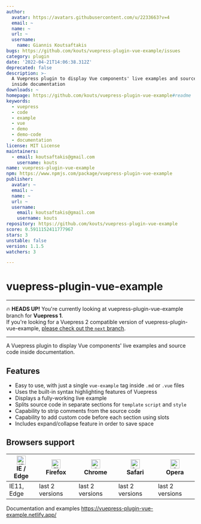 ```yaml
---
author:
  avatar: https://avatars.githubusercontent.com/u/2233663?v=4
  email: ~
  name: ~
  url: ~
  username:
    name: Giannis Koutsaftakis
bugs: https://github.com/kouts/vuepress-plugin-vue-example/issues
category: plugin
date: '2022-04-21T14:06:38.312Z'
deprecated: false
description: >-
  A Vuepress plugin to display Vue components' live examples and source code
  inside documentation
downloads: ~
homepage: https://github.com/kouts/vuepress-plugin-vue-example#readme
keywords:
  - vuepress
  - code
  - example
  - vue
  - demo
  - demo-code
  - documentation
license: MIT License
maintainers:
  - email: koutsaftakis@gmail.com
    username: kouts
name: vuepress-plugin-vue-example
npm: https://www.npmjs.com/package/vuepress-plugin-vue-example
publisher:
  avatar: ~
  email: ~
  name: ~
  url: ~
  username:
    email: koutsaftakis@gmail.com
    username: kouts
repository: https://github.com/kouts/vuepress-plugin-vue-example
score: 0.5911152411777967
stars: 3
unstable: false
version: 1.1.5
watchers: 3

---
```


# vuepress-plugin-vue-example

---

:fire: **HEADS UP!** You're currently looking at vuepress-plugin-vue-example branch for **Vuepress 1**.  
If you're looking for a Vuepress 2 compatible version of vuepress-plugin-vue-example, [please check out the `next` branch](https://github.com/kouts/vuepress-plugin-vue-example/tree/next).

---

A Vuepress plugin to display Vue components' live examples and source code inside documentation.

## Features

- Easy to use, with just a single `vue-example` tag inside `.md` or `.vue` files
- Uses the built-in syntax highlighting features of Vuepress
- Displays a fully-working live example
- Splits source code in separate sections for `template` `script` and `style`
- Capability to strip comments from the source code
- Capability to add custom code before each section using slots
- Includes expand/collapse feature in order to save space

## Browsers support

| [<img src="https://raw.githubusercontent.com/alrra/browser-logos/master/src/edge/edge_48x48.png" alt="IE / Edge" width="24px" height="24px" />](http://godban.github.io/browsers-support-badges/)<br/>IE / Edge | [<img src="https://raw.githubusercontent.com/alrra/browser-logos/master/src/firefox/firefox_48x48.png" alt="Firefox" width="24px" height="24px" />](http://godban.github.io/browsers-support-badges/)<br/>Firefox | [<img src="https://raw.githubusercontent.com/alrra/browser-logos/master/src/chrome/chrome_48x48.png" alt="Chrome" width="24px" height="24px" />](http://godban.github.io/browsers-support-badges/)<br/>Chrome | [<img src="https://raw.githubusercontent.com/alrra/browser-logos/master/src/safari/safari_48x48.png" alt="Safari" width="24px" height="24px" />](http://godban.github.io/browsers-support-badges/)<br/>Safari | [<img src="https://raw.githubusercontent.com/alrra/browser-logos/master/src/opera/opera_48x48.png" alt="Opera" width="24px" height="24px" />](http://godban.github.io/browsers-support-badges/)<br/>Opera |
| --------- | --------- | --------- | --------- | --------- |
| IE11, Edge| last 2 versions| last 2 versions| last 2 versions| last 2 versions

Documentation and examples
https://vuepress-plugin-vue-example.netlify.app/
